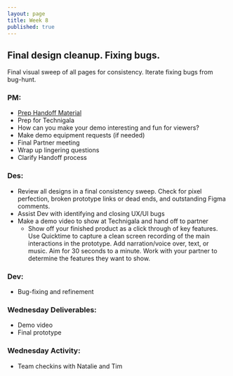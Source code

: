 ```yaml
---
layout: page
title: Week 8
published: true
---
```



## Final design cleanup. Fixing bugs.

Final visual sweep of all pages for consistency. Iterate fixing bugs from bug-hunt.

### PM:
*   [Prep Handoff Material](project-handoff.md)
*   Prep for Technigala
  * How can you make your demo interesting and fun for viewers?
  * Make demo equipment requests (if needed)
*   Final Partner meeting
  * Wrap up lingering questions
  * Clarify Handoff process


### Des:
*   Review all designs in a final consistency sweep. Check for pixel perfection, broken prototype links or dead ends, and outstanding Figma comments.
*   Assist Dev with identifying and closing UX/UI bugs
*   Make a demo video to show at Technigala and hand off to partner
    * Show off your finished product as a click through of key features. Use Quicktime to capture a clean screen recording of the main interactions in the prototype. Add narration/voice over, text, or music. Aim for 30 seconds to a minute. Work with your partner to determine the features they want to show.


### Dev:
*   Bug-fixing and refinement


### Wednesday Deliverables:
  * Demo video
  * Final prototype


### Wednesday Activity:
* Team checkins with Natalie and Tim <!-- putting out fires, check presentations -->
